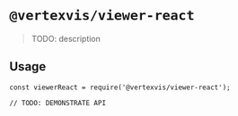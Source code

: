 # `@vertexvis/viewer-react`

> TODO: description

## Usage

```
const viewerReact = require('@vertexvis/viewer-react');

// TODO: DEMONSTRATE API
```
